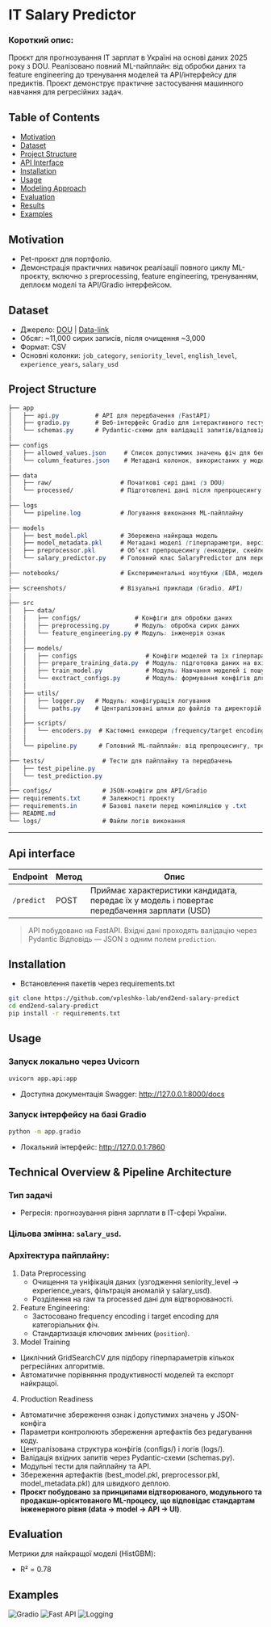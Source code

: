 # IT Salary Predictor

### Короткий опис:
Проєкт для прогнозування ІТ зарплат в Україні на основі даних 2025 року з DOU. Реалізовано повний ML-пайплайн: від обробки даних та feature engineering до тренування моделей та API/інтерфейсу для предиктів. Проєкт демонструє практичне застосування машинного навчання для регресійних задач.

## Table of Contents
- [Motivation](#motivation)
- [Dataset](#dataset)
- [Project Structure](#project-structure)
- [API Interface](#api-interface)
- [Installation](#installation)
- [Usage](#usage)
- [Modeling Approach](#technical-overview--pipeline-architecture)
- [Evaluation](#evaluation)
- [Results](#results)
- [Examples](#examples)

## Motivation
- Pet-проєкт для портфоліо.
- Демонстрація практичних навичок реалізації повного циклу ML-проєкту, включно з preprocessing, feature engineering, тренуванням, деплоєм моделі та API/Gradio інтерфейсом.

## Dataset
- Джерело: [DOU](https://dou.ua) | [Data-link](https://github.com/devua/csv/blob/master/salaries/2025_june_raw.csv)
- Обсяг: ~11,000 сирих записів, після очищення ~3,000
- Формат: CSV
- Основні колонки: `job_category`, `seniority_level`, `english_level`, `experience_years`, `salary_usd`

## Project Structure
```css
├── app
│   ├── api.py          # API для передбачення (FastAPI)
│   ├── gradio.py       # Веб-інтерфейс Gradio для інтерактивного тестування
│   └── schemas.py      # Pydantic-схеми для валідації запитів/відповідей
│
├── configs
│   ├── allowed_values.json     # Список допустимих значень фіч для бек-енду
│   └── column_features.json    # Метадані колонок, використаних у моделі
│
├── data
│   ├── raw/                   # Початкові сирі дані (з DOU)
│   └── processed/             # Підготовлені дані після препроцесингу
│
├── logs
│   └── pipeline.log           # Логування виконання ML-пайплайну
│
├── models
│   ├── best_model.pkl         # Збережена найкраща модель
│   ├── model_metadata.pkl     # Метадані моделі (гіперпараметри, версія тощо)
│   ├── preprocessor.pkl       # Об’єкт препроцесингу (енкодери, скейлери)
│   └── salary_predictor.py    # Головний клас SalaryPredictor для передбачень
│
├── notebooks/                 # Експериментальні ноутбуки (EDA, моделювання)
|
├── screenshots/               # Візуальні приклади (Gradio, API)
|
├── src
│   ├── data/
│   │   ├── configs/               # Конфіги для обробки даних
│   │   ├── preprocessing.py       # Модуль: обробка сирих даних
│   │   └── feature_engineering.py # Модуль: інженерія ознак
│   │
│   ├── models/
│   │   ├── configs                   # Конфіги моделей та їх гіперпараметри
│   │   ├── prepare_training_data.py  # Модуль: підготовка даних на вхід у тренування
│   │   ├── train_model.py            # Модуль: Навчання моделей і пошук гіперпараметрів
│   │   └── exctract_configs.py       # Модуль: формування конфігів для подальшого використання у деплої
│   │
│   ├── utils/
│   │   ├── logger.py   # Модуль: конфігурація логування
│   │   └── paths.py    # Централізовані шляхи до файлів та директорій
│   │
│   ├── scripts/
│   │   └── encoders.py  # Кастомні енкодери (frequency/target encoding)
│   │
│   └── pipeline.py      # Головний ML-пайплайн: від препроцесингу, тренування та експорту конфігів
│
├── tests/                # Тести для пайплайну та передбачень
│   ├── test_pipeline.py
│   └── test_prediction.py
│
├── configs/              # JSON-конфіги для API/Gradio
├── requirements.txt      # Залежності проєкту
├── requirements.in       # Базові пакети перед компіляцією у .txt
├── README.md
└── logs/                 # Файли логів виконання

```
---
## Api interface

| Endpoint   | Метод | Опис                                                                 |
|-------------|-------|----------------------------------------------------------------------|
| `/predict`  | POST  | Приймає характеристики кандидата, передає їх у модель і повертає передбачення зарплати (USD)|

> API побудовано на FastAPI.
> Вхідні дані проходять валідацію через Pydantic
> Відповідь — JSON з одним полем `prediction`.

## Installation
- Встановлення пакетів через requirements.txt
```bash
git clone https://github.com/vpleshko-lab/end2end-salary-predict
cd end2end-salary-predict
pip install -r requirements.txt
```

## Usage
### Запуск локально через Uvicorn
```bash
uvicorn app.api:app
```
- Доступна документація Swagger: http://127.0.0.1:8000/docs

### Запуск інтерфейсу на базі Gradio
```bash
python -m app.gradio
```
- Локальний інтерфейс: http://127.0.0.1:7860

## Technical Overview & Pipeline Architecture
### Тип задачі
- Регресія: прогнозування рівня зарплати в ІТ-сфері України.
### Цільова змінна: `salary_usd`.
### Архітектура пайплайну:
1. Data Preprocessing
   - Очищення та уніфікація даних (узгодження seniority_level → experience_years, фільтрація аномалій у salary_usd).
   - Розділення на raw та processed дані для відтворюваності.
2. Feature Engineering:
   - Застосовано frequency encoding і target encoding для категоріальних фіч.
   - Стандартизація ключових змінних (`position`).
3. Model Training
- Циклічний GridSearchCV для підбору гіперпараметрів кількох регресійних алгоритмів.
- Автоматичне порівняння продуктивності моделей та експорт найкращої.
4. Production Readiness
- Автоматичне збереження ознак і допустимих значень у JSON-конфіга
- Параметри контролюють збереження артефактів без редагування коду.
- Централізована структура конфігів (configs/) і логів (logs/).
- Валідація вхідних запитів через Pydantic-схеми (schemas.py).
- Модульні тести для пайплайну та API.
- Збереження артефактів (best_model.pkl, preprocessor.pkl, model_metadata.pkl) для швидкого деплою.
- **Проєкт побудовано за принципами відтворюваного, модульного та продакшн-орієнтованого ML-процесу, що відповідає стандартам інженерного рівня (data → model → API → UI)**.
## Evaluation
Метрики для найкращої моделі (HistGBM):
- R² = 0.78

## Examples

![Gradio](screenshots/demo_002.png)
![Fast API](screenshots/demo_003.png)
![Logging](screenshots/demo_004.png)
